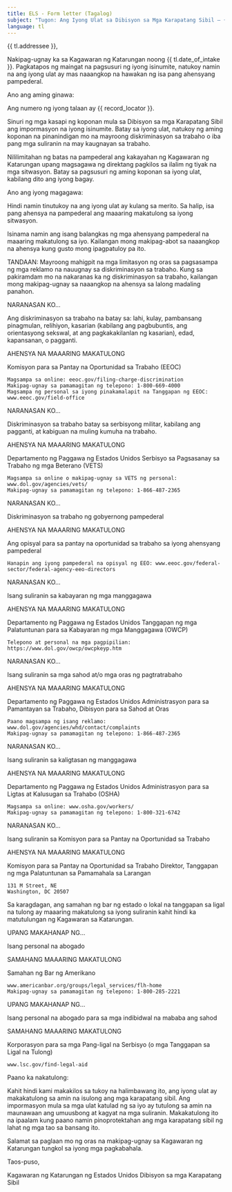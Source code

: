 ```yaml
---
title: ELS - Form letter (Tagalog)
subject: "Tugon: Ang Iyong Ulat sa Dibisyon sa Mga Karapatang Sibil – {{ record_locator }} mula sa Seksyon na {{ tl.section_name }}"
language: tl
---
```

{{ tl.addressee }},

Nakipag-ugnay ka sa Kagawaran ng Katarungan noong {{ tl.date_of_intake }}. Pagkatapos ng maingat na pagsusuri ng iyong isinumite, natukoy namin na ang iyong ulat ay mas naaangkop na hawakan ng isa pang ahensyang pampederal.

Ano ang aming ginawa:

Ang numero ng iyong talaan ay {{ record_locator }}.

Sinuri ng mga kasapi ng koponan mula sa Dibisyon sa mga Karapatang Sibil ang impormasyon na iyong isinumite.  Batay sa iyong ulat, natukoy ng aming koponan na pinanindigan mo na mayroong diskriminasyon sa trabaho o iba pang mga suliranin na may kaugnayan sa trabaho.

Nililimitahan ng batas na pampederal ang kakayahan ng Kagawaran ng Katarungan upang magsagawa ng direktang pagkilos sa ilalim ng tiyak na mga sitwasyon. Batay sa pagsusuri ng aming koponan sa iyong ulat, kabilang dito ang iyong bagay.

Ano ang iyong magagawa:

Hindi namin tinutukoy na ang iyong ulat ay kulang sa merito.  Sa halip, isa pang ahensya na pampederal ang maaaring makatulong sa iyong sitwasyon.

Isinama namin ang isang balangkas ng mga ahensyang pampederal na maaaring makatulong sa iyo.  Kailangan mong makipag-abot sa naaangkop na ahensya kung gusto mong ipagpatuloy pa ito.

TANDAAN:  Mayroong mahigpit na mga limitasyon ng oras sa pagsasampa ng mga reklamo na nauugnay sa diskriminasyon sa trabaho. Kung sa pakiramdam mo na nakaranas ka ng diskriminasyon sa trabaho, kailangan mong makipag-ugnay sa naaangkop na ahensya sa lalong madaling panahon.





NARANASAN KO…

Ang diskriminasyon sa trabaho na batay sa: lahi, kulay, pambansang pinagmulan, relihiyon, kasarian (kabilang ang pagbubuntis, ang orientasyong sekswal, at ang pagkakakilanlan ng kasarian), edad, kapansanan, o pagganti.


AHENSYA NA MAAARING MAKATULONG

Komisyon para sa Pantay na Oportunidad sa Trabaho (EEOC)

    Magsampa sa online: eeoc.gov/filing-charge-discrimination
    Makipag-ugnay sa pamamagitan ng telepono: 1-800-669-4000
    Magsampa ng personal sa iyong pinakamalapit na Tanggapan ng EEOC: www.eeoc.gov/field-office


NARANASAN KO…

Diskriminasyon sa trabaho batay sa serbisyong militar, kabilang ang pagganti, at kabiguan na muling kumuha na trabaho.


AHENSYA NA MAAARING MAKATULONG

Departamento ng Paggawa ng Estados Unidos
Serbisyo sa Pagsasanay sa Trabaho ng mga Beterano (VETS)


    Magsampa sa online o makipag-ugnay sa VETS ng personal:  www.dol.gov/agencies/vets/
    Makipag-ugnay sa pamamagitan ng telepono: 1-866-487-2365


NARANASAN KO…

Diskriminasyon sa trabaho ng gobyernong pampederal




AHENSYA NA MAAARING MAKATULONG

Ang opisyal para sa pantay na oportunidad sa trabaho sa iyong ahensyang pampederal

    Hanapin ang iyong pampederal na opisyal ng EEO: www.eeoc.gov/federal-sector/federal-agency-eeo-directors


NARANASAN KO…

Isang suliranin sa kabayaran ng mga manggagawa


AHENSYA NA MAAARING MAKATULONG

Departamento ng Paggawa ng Estados Unidos
Tanggapan ng mga Palatuntunan para sa Kabayaran ng mga Manggagawa (OWCP)

    Telepono at personal na mga pagpipilian:
    https://www.dol.gov/owcp/owcpkeyp.htm


NARANASAN KO…

Isang suliranin sa mga sahod at/o mga oras ng pagtratrabaho


AHENSYA NA MAAARING MAKATULONG

Departamento ng Paggawa ng Estados Unidos
Administrasyon para sa Pamantayan sa Trabaho, Dibisyon para sa Sahod at Oras

    Paano magsampa ng isang reklamo: www.dol.gov/agencies/whd/contact/complaints
    Makipag-ugnay sa pamamagitan ng telepono: 1-866-487-2365


NARANASAN KO…

Isang suliranin sa kaligtasan ng manggagawa

AHENSYA NA MAAARING MAKATULONG

Departamento ng Paggawa ng Estados Unidos
Administrasyon para sa Ligtas at Kalusugan sa Trahabo (OSHA)

    Magsampa sa online: www.osha.gov/workers/
    Makipag-ugnay sa pamamagitan ng telepono: 1-800-321-6742


NARANASAN KO…

Isang suliranin sa Komisyon para sa Pantay na Oportunidad sa Trabaho


AHENSYA NA MAAARING MAKATULONG

Komisyon para sa Pantay na Oportunidad sa Trabaho
Direktor, Tanggapan ng mga Palatuntunan sa Pamamahala sa Larangan

    131 M Street, NE
    Washington, DC 20507

Sa karagdagan, ang samahan ng bar ng estado o lokal na tanggapan sa ligal na tulong ay maaaring makatulong sa iyong suliranin kahit hindi ka matutulungan ng Kagawaran sa Katarungan.


UPANG MAKAHANAP NG…

Isang personal na abogado


SAMAHANG MAAARING MAKATULONG

Samahan ng Bar ng Amerikano

    www.americanbar.org/groups/legal_services/flh-home
    Makipag-ugnay sa pamamagitan ng telepono: 1-800-285-2221



UPANG MAKAHANAP NG…

Isang personal na abogado para sa mga indibidwal na mababa ang sahod


SAMAHANG MAAARING MAKATULONG

Korporasyon para sa mga Pang-ligal na Serbisyo  (o mga Tanggapan sa Ligal na Tulong)

    www.lsc.gov/find-legal-aid


Paano ka nakatulong:

Kahit hindi kami makakilos sa tukoy na halimbawang ito, ang iyong ulat ay makakatulong sa amin na isulong ang mga karapatang sibil. Ang impormasyon mula sa mga ulat katulad ng sa iyo ay tutulong sa amin na maunawaan ang umuusbong at kagyat na mga suliranin.  Makakatulong ito na ipaalam kung paano namin pinoprotektahan ang mga karapatang sibil ng lahat ng mga tao sa bansang ito.

Salamat sa paglaan mo ng oras na makipag-ugnay sa Kagawaran ng Katarungan tungkol sa iyong mga pagkabahala.

Taos-puso,

Kagawaran ng Katarungan ng Estados Unidos
Dibisyon sa mga Karapatang Sibil

